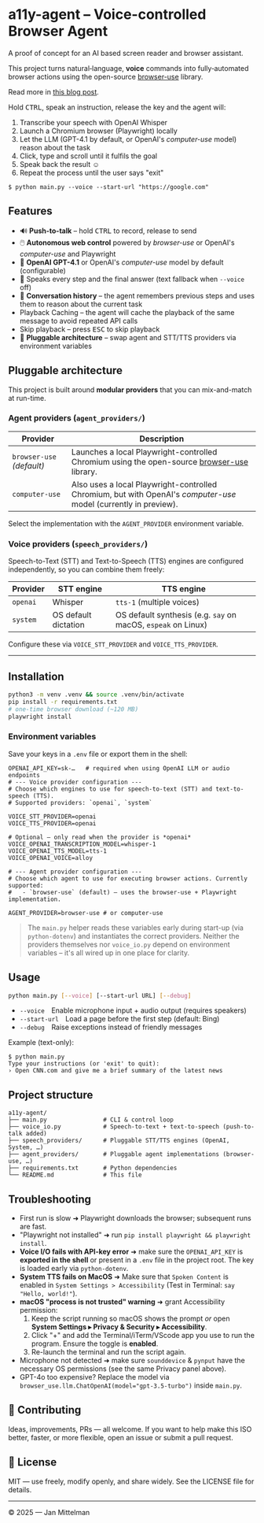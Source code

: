 # a11y-agent – Voice-controlled Browser Agent

A proof of concept for an AI based screen reader and browser assistant.

This project turns natural‐language, **voice** commands into fully‐automated browser actions using the open-source [browser-use](https://github.com/browser-use/browser-use) library.

Read more in [this blog post](https://medium.com/@jan.mittelman/a11y-agent-screen-readers-rely-on-good-markup-ai-doesnt-here-s-a-prototype-of-what-s-possible-7e19bccb0572).

Hold <kbd>CTRL</kbd>, speak an instruction, release the key and the agent will:

1. Transcribe your speech with OpenAI Whisper
2. Launch a Chromium browser (Playwright) locally
3. Let the LLM (GPT-4.1 by default, or OpenAI's _computer-use_ model) reason about the task
4. Click, type and scroll until it fulfils the goal
5. Speak back the result ☺︎
6. Repeat the process until the user says "exit"

```
$ python main.py --voice --start-url "https://google.com"
```

## Features

- 🔊 **Push-to-talk** – hold <kbd>CTRL</kbd> to record, release to send
- 🖱️ **Autonomous web control** powered by _browser-use_ or OpenAI's _computer-use_ and Playwright
- 🦜 **OpenAI GPT-4.1** or OpenAI's _computer-use_ model by default (configurable)
- 💬 Speaks every step and the final answer (text fallback when `--voice` off)
- 🔄 **Conversation history** – the agent remembers previous steps and uses them to reason about the current task
- Playback Caching – the agent will cache the playback of the same message to avoid repeated API calls
- Skip playback – press <kbd>ESC</kbd> to skip playback
- 🔌 **Pluggable architecture** – swap agent and STT/TTS providers via environment variables

## Pluggable architecture

This project is built around **modular providers** that you can mix-and-match at run-time.

### Agent providers (`agent_providers/`)

| Provider                  | Description                                                                                                                              |
| ------------------------- | ---------------------------------------------------------------------------------------------------------------------------------------- |
| `browser-use` _(default)_ | Launches a local Playwright-controlled Chromium using the open-source [browser-use](https://github.com/browser-use/browser-use) library. |
| `computer-use`            | Also uses a local Playwright-controlled Chromium, but with OpenAI's _computer-use_ model (currently in preview).                         |

Select the implementation with the `AGENT_PROVIDER` environment variable.

### Voice providers (`speech_providers/`)

Speech-to-Text (STT) and Text-to-Speech (TTS) engines are configured independently, so you can combine them freely:

| Provider | STT engine           | TTS engine                                                    |
| -------- | -------------------- | ------------------------------------------------------------- |
| `openai` | Whisper              | `tts-1` (multiple voices)                                     |
| `system` | OS default dictation | OS default synthesis (e.g. `say` on macOS, `espeak` on Linux) |

Configure these via `VOICE_STT_PROVIDER` and `VOICE_TTS_PROVIDER`.

---

## Installation

```bash
python3 -m venv .venv && source .venv/bin/activate
pip install -r requirements.txt
# one-time browser download (~120 MB)
playwright install
```

### Environment variables

Save your keys in a `.env` file or export them in the shell:

```
OPENAI_API_KEY=sk-…   # required when using OpenAI LLM or audio endpoints
# --- Voice provider configuration ---
# Choose which engines to use for speech-to-text (STT) and text-to-speech (TTS).
# Supported providers: `openai`, `system`

VOICE_STT_PROVIDER=openai
VOICE_TTS_PROVIDER=openai

# Optional – only read when the provider is *openai*
VOICE_OPENAI_TRANSCRIPTION_MODEL=whisper-1
VOICE_OPENAI_TTS_MODEL=tts-1
VOICE_OPENAI_VOICE=alloy

# --- Agent provider configuration ---
# Choose which agent to use for executing browser actions. Currently supported:
#   - `browser-use` (default) – uses the browser-use + Playwright implementation.

AGENT_PROVIDER=browser-use # or computer-use
```

> The `main.py` helper reads these variables early during start-up (via
> `python-dotenv`) and instantiates the correct providers. Neither the
> providers themselves nor `voice_io.py` depend on environment variables – it's
> all wired up in one place for clarity.

## Usage

```bash
python main.py [--voice] [--start-url URL] [--debug]
```

- `--voice` Enable microphone input + audio output (requires speakers)
- `--start-url` Load a page before the first step (default: Bing)
- `--debug` Raise exceptions instead of friendly messages

Example (text-only):

```
$ python main.py
Type your instructions (or 'exit' to quit):
› Open CNN.com and give me a brief summary of the latest news
```

## Project structure

```
a11y-agent/
├── main.py                # CLI & control loop
├── voice_io.py            # Speech-to-text + text-to-speech (push-to-talk added)
├── speech_providers/      # Pluggable STT/TTS engines (OpenAI, System, …)
├── agent_providers/       # Pluggable agent implementations (browser-use, …)
├── requirements.txt       # Python dependencies
└── README.md              # This file
```

## Troubleshooting

- First run is slow ➜ Playwright downloads the browser; subsequent runs are fast.
- "Playwright not installed" ➜ run `pip install playwright && playwright install`.
- **Voice I/O fails with API-key error** ➜ make sure the `OPENAI_API_KEY` is **exported in the shell** or present in a `.env` file in the project root. The key is loaded early via `python-dotenv`.
- **System TTS fails on MacOS** ➜ Make sure that `Spoken Content` is enabled in `System Settings > Accessibility` (Test in Terminal: `say "Hello, world!"`).
- **macOS "process is not trusted" warning** ➜ grant Accessibility permission:
  1. Keep the script running so macOS shows the prompt _or_ open **System Settings ▸ Privacy & Security ▸ Accessibility**.
  2. Click "+" and add the Terminal/iTerm/VScode app you use to run the program. Ensure the toggle is **enabled**.
  3. Re-launch the terminal and run the script again.
- Microphone not detected ➜ make sure `sounddevice` & `pynput` have the necessary OS permissions (see the same Privacy panel above).
- GPT-4o too expensive? Replace the model via `browser_use.llm.ChatOpenAI(model="gpt-3.5-turbo")` inside `main.py`.

## 🤝 Contributing

Ideas, improvements, PRs — all welcome. If you want to help make this ISO better, faster, or more flexible, open an issue or submit a pull request.

## 📜 License

MIT — use freely, modify openly, and share widely. See the LICENSE file for details.

---

© 2025 — Jan Mittelman
